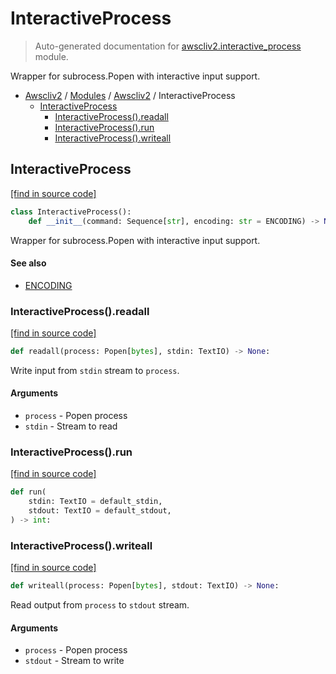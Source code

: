 # InteractiveProcess

> Auto-generated documentation for [awscliv2.interactive_process](https://github.com/vemel/awscliv2/blob/main/awscliv2/interactive_process.py) module.

Wrapper for subrocess.Popen with interactive input support.

- [Awscliv2](../README.md#aws-cli-v2-for-python-) / [Modules](../MODULES.md#awscliv2-modules) / [Awscliv2](index.md#awscliv2) / InteractiveProcess
    - [InteractiveProcess](#interactiveprocess)
        - [InteractiveProcess().readall](#interactiveprocessreadall)
        - [InteractiveProcess().run](#interactiveprocessrun)
        - [InteractiveProcess().writeall](#interactiveprocesswriteall)

## InteractiveProcess

[[find in source code]](https://github.com/vemel/awscliv2/blob/main/awscliv2/interactive_process.py#L15)

```python
class InteractiveProcess():
    def __init__(command: Sequence[str], encoding: str = ENCODING) -> None:
```

Wrapper for subrocess.Popen with interactive input support.

#### See also

- [ENCODING](constants.md#encoding)

### InteractiveProcess().readall

[[find in source code]](https://github.com/vemel/awscliv2/blob/main/awscliv2/interactive_process.py#L50)

```python
def readall(process: Popen[bytes], stdin: TextIO) -> None:
```

Write input from `stdin` stream to `process`.

#### Arguments

- `process` - Popen process
- `stdin` - Stream to read

### InteractiveProcess().run

[[find in source code]](https://github.com/vemel/awscliv2/blob/main/awscliv2/interactive_process.py#L74)

```python
def run(
    stdin: TextIO = default_stdin,
    stdout: TextIO = default_stdout,
) -> int:
```

### InteractiveProcess().writeall

[[find in source code]](https://github.com/vemel/awscliv2/blob/main/awscliv2/interactive_process.py#L30)

```python
def writeall(process: Popen[bytes], stdout: TextIO) -> None:
```

Read output from `process` to `stdout` stream.

#### Arguments

- `process` - Popen process
- `stdout` - Stream to write
